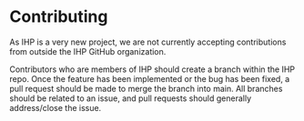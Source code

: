 # Contributing

As IHP is a very new project, we are not currently accepting contributions from outside the IHP GitHub organization. 

Contributors who are members of IHP should create a branch within the IHP repo. 
Once the feature has been implemented or the bug has been fixed, a pull request should be made to merge the branch into main.
All branches should be related to an issue, and pull requests should generally address/close the issue. 